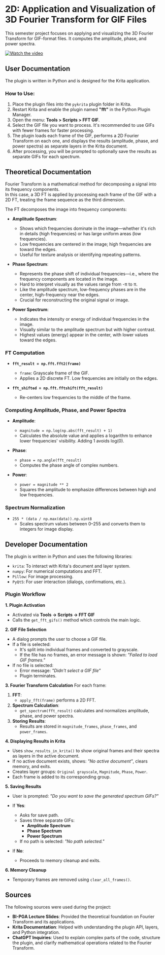 # 2D: Application and Visualization of 3D Fourier Transform for GIF Files

This semester project focuses on applying and visualizing the 3D Fourier Transform for GIF-format files. It computes the amplitude, phase, and power spectra.

[![Watch the video](https://img.youtube.com/vi/hQY2kOMyiOw/0.jpg)](https://www.youtube.com/watch?v=hQY2kOMyiOw)

## User Documentation

The plugin is written in Python and is designed for the Krita application.

### How to Use:

1. Place the plugin files into the `pykrita` plugin folder in Krita.
2. Restart Krita and enable the plugin named **"fft"** in the Python Plugin Manager.
3. Open the menu: **Tools > Scripts > FFT GIF**.
4. Select the GIF file you want to process. It's recommended to use GIFs with fewer frames for faster processing.
5. The plugin loads each frame of the GIF, performs a 2D Fourier Transform on each one, and displays the results (amplitude, phase, and power spectra) as separate layers in the Krita document.
6. After processing, you will be prompted to optionally save the results as separate GIFs for each spectrum.

## Theoretical Documentation

Fourier Transform is a mathematical method for decomposing a signal into its frequency components.  
In this case, a 3D FT is applied by processing each frame of the GIF with a 2D FT, treating the frame sequence as the third dimension.

The FT decomposes the image into frequency components:

- **Amplitude Spectrum**:  
  - Shows which frequencies dominate in the image—whether it's rich in details (high frequencies) or has large uniform areas (low frequencies).
  - Low frequencies are centered in the image; high frequencies are toward the edges.
  - Useful for texture analysis or identifying repeating patterns.

- **Phase Spectrum**:  
  - Represents the phase shift of individual frequencies—i.e., where the frequency components are located in the image.
  - Hard to interpret visually as the values range from -π to π.
  - Like the amplitude spectrum, low-frequency phases are in the center, high-frequency near the edges.
  - Crucial for reconstructing the original signal or image.

- **Power Spectrum**:  
  - Indicates the intensity or energy of individual frequencies in the image.
  - Visually similar to the amplitude spectrum but with higher contrast.
  - Highest values (energy) appear in the center, with lower values toward the edges.

### FT Computation

- **`fft_result = np.fft.fft2(frame)`**  
  - `frame`: Grayscale frame of the GIF.  
  - Applies a 2D discrete FT. Low frequencies are initially on the edges.

- **`fft_shifted = np.fft.fftshift(fft_result)`**  
  - Re-centers low frequencies to the middle of the frame.

### Computing Amplitude, Phase, and Power Spectra

- **Amplitude**:  
  - `magnitude = np.log(np.abs(fft_result) + 1)`  
  - Calculates the absolute value and applies a logarithm to enhance lower frequencies' visibility. Adding 1 avoids log(0).

- **Phase**:  
  - `phase = np.angle(fft_result)`  
  - Computes the phase angle of complex numbers.

- **Power**:  
  - `power = magnitude ** 2`  
  - Squares the amplitude to emphasize differences between high and low frequencies.

### Spectrum Normalization

- `255 * (data / np.max(data)).np.uint8`  
  - Scales spectrum values between 0–255 and converts them to integers for image display.

## Developer Documentation

The plugin is written in Python and uses the following libraries:
- `krita`: To interact with Krita's document and layer system.
- `numpy`: For numerical computations and FFT.
- `Pillow`: For image processing.
- `PyQt5`: For user interaction (dialogs, confirmations, etc.).

### Plugin Workflow

**1. Plugin Activation**
- Activated via **Tools -> Scripts -> FFT GIF**
- Calls the `get_fft_gifs()` method which controls the main logic.

**2. GIF File Selection**
- A dialog prompts the user to choose a GIF file.
- If a file is selected:
  - It's split into individual frames and converted to grayscale.
  - If the file has no frames, an error message is shown: *"Failed to load GIF frames."*
- If no file is selected:
  - Error message: *"Didn't select a GIF file"*
  - Plugin terminates.

**3. Fourier Transform Calculation**
For each frame:
1. **FFT**:  
   - `apply_fft(frame)` performs a 2D FFT.
2. **Spectrum Calculation**:  
   - `get_spectrum(fft_result)` calculates and normalizes amplitude, phase, and power spectra.
3. **Storing Results**:  
   - Results are stored in `magnitude_frames`, `phase_frames`, and `power_frames`.

**4. Displaying Results in Krita**
- Uses `show_results_in_krita()` to show original frames and their spectra as layers in the active document.
- If no active document exists, shows: *"No active document"*, clears memory, and exits.
- Creates layer groups: `Original grayscale`, `Magnitude`, `Phase`, `Power`.
- Each frame is added to its corresponding group.

**5. Saving Results**
- User is prompted: *"Do you want to save the generated spectrum GIFs?"*

- If **Yes**:
  - Asks for save path.
  - Saves three separate GIFs:
    - **Amplitude Spectrum**
    - **Phase Spectrum**
    - **Power Spectrum**
  - If no path is selected: *"No path selected."*

- If **No**:
  - Proceeds to memory cleanup and exits.

**6. Memory Cleanup**
- Temporary frames are removed using `clear_all_frames()`.

## Sources

The following sources were used during the project:

- **BI-PGA Lecture Slides**: Provided the theoretical foundation on Fourier Transform and its applications.  
- **Krita Documentation**: Helped with understanding the plugin API, layers, and Python integration.  
- **ChatGPT Inquiries**: Used to explain complex parts of the code, structure the plugin, and clarify mathematical operations related to the Fourier Transform.
